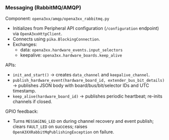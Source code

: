 ### Messaging (RabbitMQ/AMQP)

Component: `opena3xx/amqp/opena3xx_rabbitmq.py`

- Initializes from Peripheral API configuration (`/configuration` endpoint) via `OpenA3xxHttpClient`.
- Connects using `pika.BlockingConnection`.
- Exchanges:
  - data: `opena3xx.hardware_events.input_selectors`
  - keepalive: `opena3xx.hardware_boards.keep_alive`

APIs:

- `init_and_start()` → creates `data_channel` and `keepalive_channel`.
- `publish_hardware_event(hardware_board_id, extender_bus_bit_details)` → publishes JSON body with board/bus/bit/selector IDs and UTC timestamp.
- `keep_alive(hardware_board_id)` → publishes periodic heartbeat; re-inits channels if closed.

GPIO feedback:

- Turns `MESSAGING_LED` on during channel recovery and event publish; clears `FAULT_LED` on success; raises `OpenA3XXRabbitMqPublishingException` on failure.



